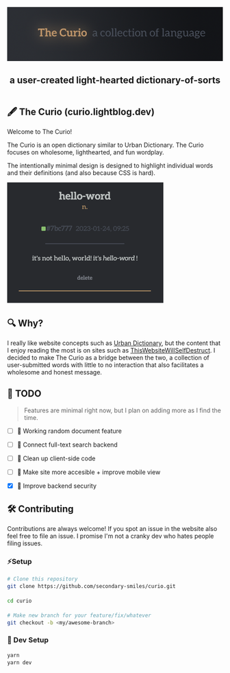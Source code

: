 <div align="center" style="display:flex;flex-direction:column;">
  <a href="https://curio.lightblog.dev">
    <img width="700" alt="The Curio" src="./social/img/BannerImage.jpg">
  </a>
  <h2>a user-created light-hearted dictionary-of-sorts</h2>
</div>

## 🖋️ The Curio (curio.lightblog.dev)

Welcome to The Curio!

The Curio is an open dictionary similar to Urban Dictionary. The Curio focuses on wholesome, lighthearted, and fun wordplay.  

The intentionally minimal design is designed to highlight individual words and their definitions (and also because CSS is hard).

![Curio example word design](./social/img/WordExample.png)

## 🔍 Why?

I really like website concepts such as [Urban Dictionary](https://www.urbandictionary.com), but the content that I enjoy reading the most is on sites such as [ThisWebsiteWillSelfDestruct](https://www.thiswebsitewillselfdestruct.com). I decided to make The Curio as a bridge between the two, a collection of user-submitted words with little to no interaction that also facilitates a wholesome and honest message.

## 🔩 TODO

> Features are minimal right now, but I plan on adding more as I find the time.

- [ ] 🤸 Working random document feature

- [ ] 🔗 Connect full-text search backend

- [ ] 🧹 Clean up client-side code

- [ ] 🦾 Make site more accesible + improve mobile view

- [X] 🚨 Improve backend security

## 🛠️ Contributing

Contributions are always welcome! If you spot an issue in the website also feel free to file an issue. I promise I'm not a cranky dev who hates people filing issues.

### ⚡️Setup

```bash
# Clone this repository
git clone https://github.com/secondary-smiles/curio.git

cd curio

# Make new branch for your feature/fix/whatever
git checkout -b <my/awesome-branch>
```

### 💨 Dev Setup

```bash
yarn
yarn dev
```
